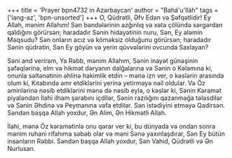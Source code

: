 +++
title = 'Prayer bpn4732 in Azərbaycan'
author = "Bahá'u'lláh"
tags = ['lang-az', 'bpn-unsorted']
+++
O, Qüdrətli, Əfv Edən və Şəfqətlidir! Ey Allah, mənim Allahım! Sən bəndələrinin azğınlıq və xəta çölündə sərgərdan qaldığını görürsən; haradadır Sənin hidayətinin nuru, Sən, Ey aləmin Məqsudu? Sən onların acız və köməksiz olduğunu görürsən; haradadır Sənin qüdrətin, Sən Ey göyün və yerin qüvvələrini ovcunda Saxlayan?

Səni and verirəm, Ya Rəbb, mənim Allahım, Sənin inayət günəşinin şəfəqlərinə, elm və hikmət dəryanın dalğalarına və Sənin o Kəlamına ki, onunla səltənətinin əhlinə hakimlik etdin – mənə izn ver, o kəslərin arasında olum ki, Kıtabında əmr etdiklərini yerinə yetirməyə nail oldular. Və Öz əminlərinə nəsib etdiklərini mənə də nəsib eylə, o kəslər ki, Sənin Kəramət piyaləndən İlahi ilham şərabını içdilər, Sənin razılığını qazanmağa tələsdilər və Sənin Əhdinə və Peymanına vəfa etdilər. Sən istədiyini etməyə Qadirsən. Səndən başqa Allah yoxdur, Ən Alim, Ən Hikmətli Allah.

İlahi, mənə Öz kəramətinlə onu qərar ver ki, bu dünyada və ondan sonra mənim ruhani rifahıma səbəb olar və məni Sənə yaxınlaşdırar, Sən Ey bütün insanların Rəbbi. Səndən başqa Allah yoxdur, Sən Vahid, Qüdrətli və Ən Nurlusan.
